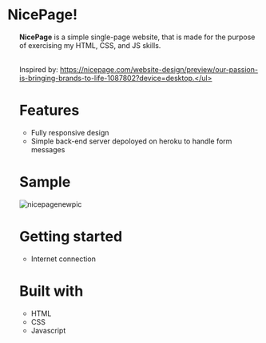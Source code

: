 # NicePage!
<ul><b>NicePage</b> is a simple single-page website, that is made for the purpose of exercising my HTML, CSS, and JS skills.<br/>
  
<br/>Inspired by: https://nicepage.com/website-design/preview/our-passion-is-bringing-brands-to-life-1087802?device=desktop.</ul>


# Features


<ul>
 <li>Fully responsive design</li>
 <li>Simple back-end server depoloyed on heroku to handle form messages</li>
</ul>

 
 # Sample
![nicepagenewpic](https://user-images.githubusercontent.com/97849626/177012685-fedc1ba6-1930-4c2b-bee8-67c21b41627f.jpg)





# Getting started


<ul>
 <li>Internet connection</b></li>
</ul>


# Built with


<ul>
  <li>HTML</li>
  <li>CSS</li>
  <li>Javascript</li>
</ul>

